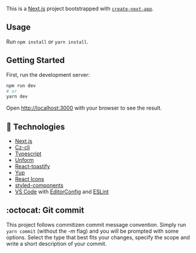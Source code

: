 This is a [Next.js](https://nextjs.org/) project bootstrapped with [`create-next-app`](https://github.com/vercel/next.js/tree/canary/packages/create-next-app).

## Usage

Run `npm install` or `yarn install`.

## Getting Started

First, run the development server:

```bash
npm run dev
# or
yarn dev
```

Open [http://localhost:3000](http://localhost:3000) with your browser to see the result.

## :rocket: Technologies

-   [Next.js](https://nextjs.org/)
-   [Cz-cli](http://commitizen.github.io/cz-cli/)
-   [Typescript][ts]
-   [Unform](https://unform.dev/)
-   [React-toastify](https://fkhadra.github.io/react-toastify/introduction/)
-   [Yup](https://github.com/jquense/yup)
-   [React Icons](https://react-icons.github.io/react-icons/)
-   [styled-components](https://www.styled-components.com/)
-   [VS Code][vscode] with [EditorConfig][vceditconfig] and [ESLint][vceslint]

## :octocat: Git commit

This project follows commitizen commit message convention.
Simply run `yarn commit` (without the _-m_ flag) and you will be prompted with some options.
Select the type that best fits your changes, specify the scope and write a short description of your commit.

[ts]: https://www.typescriptlang.org
[vscode]: https://code.visualstudio.com/
[yarn]: https://yarnpkg.com/
[vceditconfig]: https://marketplace.visualstudio.com/items?itemName=EditorConfig.EditorConfig
[vceslint]: https://marketplace.visualstudio.com/items?itemName=dbaeumer.vscode-eslint
